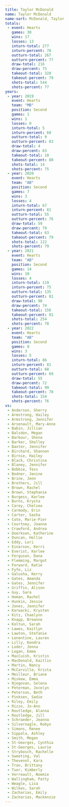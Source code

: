 ```yaml
---
title: Taylor McDonald
name: Taylor McDonald
name-sort: McDonald, Taylor
totals:
 - event: Hearts
   games: 30
   wins: 17
   losses: 13
   inturn-total: 277
   inturn-percent: 78
   outturn-total: 267
   outturn-percent: 77
   draw-total: 216
   draw-percent: 75
   takeout-total: 328
   takeout-percent: 79
   shots-total: 544
   shots-percent: 77
years:
 - year: 2019
   event: Hearts
   team: "MB"
   position: Second
   games: 1
   wins: 1
   losses: 0
   inturn-total: 5
   inturn-percent: 60
   outturn-total: 9
   outturn-percent: 83
   draw-total: 4
   draw-percent: 63
   takeout-total: 10
   takeout-percent: 80
   shots-total: 14
   shots-percent: 75
 - year: 2020
   event: Hearts
   team: "AB"
   position: Second
   games: 7
   wins: 3
   losses: 4
   inturn-total: 67
   inturn-percent: 81
   outturn-total: 55
   outturn-percent: 76
   draw-total: 59
   draw-percent: 79
   takeout-total: 63
   takeout-percent: 79
   shots-total: 122
   shots-percent: 79
 - year: 2021
   event: Hearts
   team: "AB"
   position: Second
   games: 14
   wins: 10
   losses: 4
   inturn-total: 119
   inturn-percent: 75
   outturn-total: 135
   outturn-percent: 81
   draw-total: 98
   draw-percent: 74
   takeout-total: 156
   takeout-percent: 81
   shots-total: 254
   shots-percent: 78
 - year: 2022
   event: Hearts
   team: "AB"
   position: Second
   games: 8
   wins: 3
   losses: 5
   inturn-total: 86
   inturn-percent: 81
   outturn-total: 68
   outturn-percent: 69
   draw-total: 55
   draw-percent: 72
   takeout-total: 99
   takeout-percent: 78
   shots-total: 154
   shots-percent: 76
vs:
 - Anderson, Sherry
 - Armstrong, Hailey
 - Armstrong, Jennifer
 - Arsenault, Mary-Anne
 - Babin, Jillian
 - Balsdon, Megan
 - Barbour, Shona
 - Barker, Shelley
 - Baxter, Jennifer
 - Birchard, Shannon
 - Birnie, Hailey
 - Black, Christina
 - Blaney, Jennifer
 - Bobbie, Tess
 - Bodner, Jenine
 - Brine, Jenn
 - Brothers, Jill
 - Brown, Rachel
 - Brown, Stephanie
 - Burgess, Karlee
 - Burns, Krysta
 - Carey, Chelsea
 - Carmody, Erin
 - Carter, Sasha
 - Cote, Marie-Pier
 - Courtney, Joanne
 - Crawford, Andrea
 - Doerksen, Katherine
 - Duncan, Hollie
 - Eddy, Lori
 - Einarson, Kerri
 - Everist, Karlee
 - Ferguson, Dana
 - Flemming, Margot
 - Forward, Katie
 - Fyfe, Liz
 - Galusha, Kerry
 - Gates, Amanda
 - Gates, Jennifer
 - Griffin, Alison
 - Guy, Sara
 - Homan, Rachel
 - Hunkin, Jessie
 - Jones, Jennifer
 - Karwacki, Krysten
 - Kitz, Chaelynn
 - Knapp, Breanne
 - Koltun, Sarah
 - Lawes, Kaitlyn
 - Lawton, Stefanie
 - Lenentine, Lauren
 - Lilly, Kendra
 - Loder, Jenna
 - Logan, Emma
 - MacCuish, Kristin
 - MacDonald, Kaitlin
 - Martin, Nancy
 - McCarville, Krista
 - Meilleur, Briane
 - Miskew, Emma
 - Njegovan, Selena
 - Peterman, Jocelyn
 - Peterson, Beth
 - Pinksen, Sadie
 - Riley, Emily
 - Rizzo, Jo-Ann
 - Routledge, Alanna
 - Routledge, Jill
 - Schraeder, Jeanna
 - Silvernagle, Robyn
 - Simons, Renee
 - Sippala, Ashley
 - Smith, Megan
 - St-Georges, Cynthia
 - St-Georges, Laurie
 - Strybosch, Rachelle
 - Sweeting, Val
 - Thevenot, Kara
 - Tran, Brittany
 - Tuor, Kimberly
 - Verreault, Noemie
 - Wallingham, Patty
 - Weagle, Lisa
 - Wilkes, Sarah
 - Zacharias, Emily
 - Zacharias, Mackenzie
---
```

